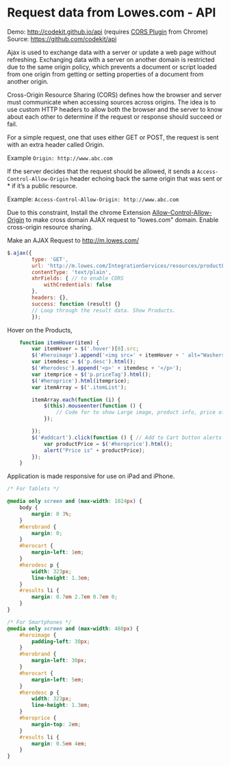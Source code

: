 # Request data from Lowes.com - API

Demo: http://codekit.github.io/api  (requires [CORS Plugin](https://chrome.google.com/webstore/detail/allow-control-allow-origi/nlfbmbojpeacfghkpbjhddihlkkiljbi) from Chrome)  
Source: https://github.com/codekit/api

Ajax is used to exchange data with a server or update a web page without refreshing. Exchanging data with a server on another domain is restricted due to the same origin policy, which prevents a document or script loaded from one origin from getting or setting properties of a document from another origin.

Cross-Origin Resource Sharing (CORS) defines how the browser and server must communicate when accessing sources across origins.
The idea is to use custom HTTP headers to allow both the browser and the server to know about each other to determine if the request or response should succeed or fail.

For a simple request, one that uses either GET or POST, the request is sent with an extra header called Origin. 

Example `Origin: http://www.abc.com`

If the server decides that the request should be allowed, it sends a `Access-Control-Allow-Origin` header echoing back the same origin that was sent or * if it’s a public resource. 

Example:
`Access-Control-Allow-Origin: http://www.abc.com`

Due to this constraint, Install the chrome Extension [Allow-Control-Allow-Origin](https://chrome.google.com/webstore/detail/allow-control-allow-origi/nlfbmbojpeacfghkpbjhddihlkkiljbi) to make cross domain AJAX request to "lowes.com" domain. Enable cross-origin resource sharing.  

Make an AJAX Request to http://m.lowes.com/  

```js
$.ajax({
        type: 'GET',
        url: 'http://m.lowes.com/IntegrationServices/resources/productList/json/v3_0/4294857975?langId=-1&storeId=10702&catalogId=10051&nValue=4294857975&storeNumber=0595&pageSize=20&firstRecord=0&refinements=5003703',
        contentType: 'text/plain',
        xhrFields: { // to enable CORS
            withCredentials: false
        },
        headers: {},
        success: function (result) {}
        // Loop through the result data. Show Products.
        });
```
Hover on the Products,

```js
    function itemHover(item) {
        var itemHover = $('.hover')[0].src;
        $('#heroimage').append('<img src=' + itemHover + ' alt="Washers" > ');
        var itemdesc = $('p.desc').html();
        $('#herodesc').append('<p>' + itemdesc + '</p>');
        var itemprice = $('p.priceTag').html();
        $('#heroprice').html(itemprice);
        var itemArray = $('.itemList');

        itemArray.each(function (i) {
            $(this).mouseenter(function () {
                // Code for to show Large image, product info, price of hovered Product
            });

        });
        $('#addcart').click(function () { // Add to Cart button alerts the Price of Product in masthead when clicked
            var productPrice = $('#heroprice').html();
            alert("Price is" + productPrice);
        });
    }
```

Application is made responsive for use on iPad and iPhone.

```css
/* For Tablets */

@media only screen and (max-width: 1024px) {
    body {
        margin: 0 3%;
    }
    #herobrand {
        margin: 0;
    }
    #herocart {
        margin-left: 1em;
    }
    #herodesc p {
        width: 323px;
        line-height: 1.3em;
    }
    #results li {
        margin: 0.7em 2.7em 0.7em 0;
    }
}

/* For Smartphones */
@media only screen and (max-width: 480px) {
    #heroimage {
        padding-left: 30px;
    }
    #herobrand {
        margin-left: 30px;
    }
    #herocart {
        margin-left: 5em;
    }
    #herodesc p {
        width: 323px;
        line-height: 1.3em;
    }
    #heroprice {
        margin-top: 2em;
    }
    #results li {
        margin: 0.5em 4em;
    }
}
```
